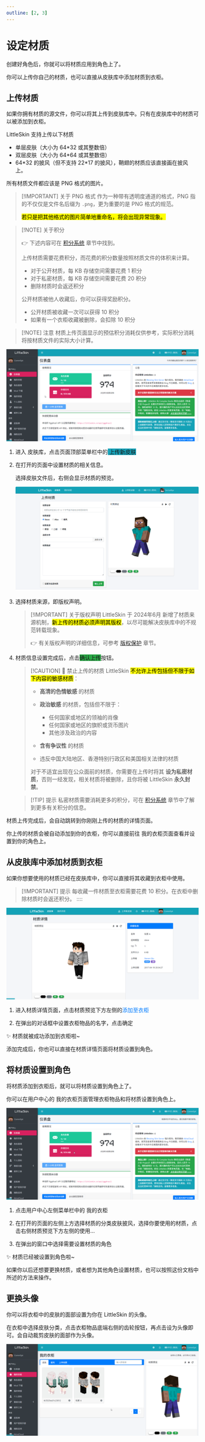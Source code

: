 ```yaml
---
outline: [2, 3]
---
```


<script setup>
import { faArchive, faUpload, faStar } from '@fortawesome/free-solid-svg-icons'
</script>

# 设定材质

创建好角色后，你就可以将材质应用到角色上了。

你可以上传你自己的材质，也可以直接从皮肤库中添加材质到衣柜。

## 上传材质

如果你拥有材质的源文件，你可以将其上传到皮肤库中。只有在皮肤库中的材质可以被添加到衣柜。

LittleSkin 支持上传以下材质

- 单层皮肤（大小为 64\*32 或其整数倍）
- 双层皮肤（大小为 64\*64 或其整数倍）
- 64\*32 的披风（但不支持 22\*17 的披风），鞘翅的材质应该直接画在披风上。

所有材质文件都应该是 PNG 格式的图片。

> [!IMPORTANT] 关于 PNG 格式
> 作为一种带有透明度通道的格式，PNG 指的不仅仅是文件名后缀为 `.png`，更为重要的是 PNG 格式的规范。
>
> <mark>若只是把其他格式的图片简单地重命名，将会出现异常现象。</mark>

> [!NOTE] 关于积分
>
> 👉 下述内容可在 [积分系统](../score) 章节中找到。
>
> 上传材质需要花费积分，而花费的积分数量按照材质文件的体积来计算。
>
> - 对于公开材质，每 KB 存储空间需要花费 1 积分
> - 对于私密材质，每 KB 存储空间需要花费 20 积分
> - 删除材质时会返还积分
>
> 公开材质被他人收藏后，你可以获得奖励积分。
>
> - 公开材质被收藏一次可以获得 10 积分
> - 如果有一个衣柜收藏被删除，会扣除 10 积分

> [!NOTE] 注意
> 材质上传页面显示的预估积分消耗仅供参考，实际积分消耗将按材质文件的实际大小计算。

![open-page](./assets/textures/1-open-page.webp)

1. 进入<BSSection><FA :icon="faArchive"/> 皮肤库</BSSection>，点击页面顶部菜单栏中的<BSButton style="background-color: #17a2b8;"><FA :icon="faUpload"/> 上传新皮肤</BSButton>

2. 在打开的页面中设置材质的相关信息。

    选择皮肤文件后，右侧会显示材质的预览。

    ![the-upload-page](./assets/textures/5-the-upload-page.webp)

3. 选择材质来源，即版权声明。

   > [!IMPORTANT] 关于版权声明
   > LittleSkin 于 2024年6月 新增了<BSSection>材质来源</BSSection>机制，<mark>新上传的材质必须声明其版权</mark>，以尽可能解决皮肤库中的不规范转载现象。
   >
   > 👉 有关版权声明的详细信息，可参考 [版权保护](../newbee/materials) 章节。

4. 材质信息设置完成后，点击<BSButton style="background-color: #28a745;">确认上传</BSButton>按钮。

    > [!CAUTION] 🚫 禁止上传的材质
    > LittleSkin <mark>不允许上传包括但不限于如下内容的敏感材质</mark>：
    >
    > - **高清的色情敏感** 的材质
    > - **政治敏感** 的材质，包括但不限于：
    >
    >   - 任何国家或地区的领袖的肖像
    >   - 任何国家或地区的旗帜或货币图片
    >   - 其他涉及政治的内容
    >
    > - **含有争议性** 的材质
    > - 违反中国大陆地区、香港特别行政区和美国相关法律的材质
    >
    > 对于不适宜出现在公众面前的材质，你需要在上传时将其 **设为私密材质**，否则一经发现，相关材质将被删除，且你将被 LittleSkin **永久封禁**。

    > [!TIP] 提示
    > 私密材质需要消耗更多的积分，可在 [积分系统](../score) 章节中了解到更多有关积分的信息。

材质上传完成后，会自动跳转到你刚刚上传的材质的详情页面。

你上传的材质会被自动添加到你的衣柜，你可以直接前往<BSSection><FA :icon="faStar"/> 我的衣柜</BSSection>页面查看并设置到你的角色上。

## 从皮肤库中添加材质到衣柜

如果你想要使用的材质已经在皮肤库中，你可以直接将其收藏到衣柜中使用。

> [!IMPORTANT] 提示
每收藏一件材质至衣柜需要花费 10 积分。在衣柜中删除材质时会返还积分。
::::

![add-to-closet](./assets/textures/2-add-to-closet.webp)

1. 进入材质详情页面，点击材质预览下方左侧的<BSButton style="background-color: transparent; color: #007bff; border-color: #007bff;">添加至衣柜</BSButton>

2. 在弹出的对话框中设置衣柜物品的名字，点击<BSButton>确定</BSButton>

:sparkles: 材质就被成功添加到衣柜啦~

添加完成后，你也可以直接在材质详情页面将材质设置到角色。

## 将材质设置到角色

将材质添加到衣柜后，就可以将材质设置到角色上了。

你可以在用户中心的<BSSection><FA :icon="faStar"/> 我的衣柜</BSSection>页面管理衣柜物品和将材质设置到角色上。

![set-to-player](./assets/textures/3-set-to-player.webp)

1. 点击用户中心左侧菜单栏中的<BSSection><FA :icon="faStar"/> 我的衣柜</BSSection>

2. 在打开的页面的左侧上方选择材质的分类<BSSection>皮肤</BSSection><BSSection>披风</BSSection>，选择你要使用的材质，点击右侧材质预览下方左侧的<BSButton>使用...</BSButton>

3. 在弹出的窗口中选择需要设置材质的角色

:sparkles: 材质已经被设置到角色啦~

如果你以后还想要更换材质，或者想为其他角色设置材质，也可以按照这份文档中所述的方法来操作。

## 更换头像

你可以将衣柜中的皮肤的面部设置为你在 LittleSkin 的头像。

在衣柜中选择<BSSection>皮肤</BSSection>分类，点击衣柜物品底端右侧的齿轮按钮，再点击<BSButton>设为头像</BSButton>即可。会自动裁剪皮肤的面部作为头像。

![set-avatar](./assets/textures/4-set-avatar.webp)
